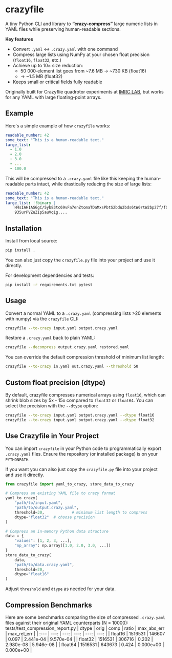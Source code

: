 # crazyfile
A tiny Python CLI and library to **“crazy-compress”** large numeric lists in YAML files while preserving human-readable sections.

**Key features**  
- Convert `.yaml` ↔ `.crazy.yaml` with one command  
- Compress large lists using NumPy at your chosen float precision (`float16`, `float32`, etc.)  
- Achieve up to 10× size reduction:  
    - 50 000‐element list goes from ~7.6 MB → ~730 KB (float16)  
    - → ~1.5 MB (float32)  
- Keeps small or critical fields fully readable

Originally built for Crazyflie quadrotor experiments at [IMRC LAB](https://imrclab.github.io), but works for any YAML with large floating-point arrays.

## Example
Here's a simple example of how `crazyfile` works:
```yaml
readable_number: 42
some_text: "This is a human-readable text."
large_list:
  - 1.0
  - 2.0
  - 3.0
  - ...
  - 100.0
```
This will be compressed to a `.crazy.yaml` file like this keeping the human-readable parts intact, while drastically reducing the size of large lists:

```yaml
readable_number: 42
some_text: "This is a human-readable text."
large_list: !!binary |
    H4sIAH1ASGgC/5yb83tc69vFa7enZtomaTDaMxsPbtS2bdu2bds6tW0rtW2bp27f/f0X3vyUmcy1
    935urPVZuZIp5auVq1g....
```

## Installation
Install from local source:
```bash
pip install .
```
You can also just copy the `crazyfile.py` file into your project and use it directly.

For development dependencies and tests:
```bash
pip install -r requirements.txt pytest
```

## Usage

Convert a normal YAML to a `.crazy.yaml` (compressing lists >20 elements with numpy) via the `crazyfile` CLI:

```bash
crazyfile --to-crazy input.yaml output.crazy.yaml
```

Restore a `.crazy.yaml` back to plain YAML:

```bash
crazyfile --decompress output.crazy.yaml restored.yaml
```

You can override the default compression threshold of minimum list length:

```bash
crazyfile --to-crazy in.yaml out.crazy.yaml --threshold 50
```

## Custom float precision (dtype)

By default, crazyfile compresses numerical arrays using `float16`, which can shrink blob sizes by 5x - 15x compared to `float32` or `float64`. You can select the precision with the `--dtype` option:

```bash
crazyfile --to-crazy input.yaml output.crazy.yaml --dtype float16
crazyfile --to-crazy input.yaml output.crazy.yaml --dtype float32
```

## Use Crazyfile in Your Project

You can import `crazyfile` in your Python code to programmatically export `.crazy.yaml` files. Ensure the repository (or installed package) is on your `PYTHONPATH`. 

If you want you can also just copy the `crazyfile.py` file into your project and use it directly.

```python
from crazyfile import yaml_to_crazy, store_data_to_crazy

# Compress an existing YAML file to crazy format
yaml_to_crazy(
    "path/to/input.yaml",
    "path/to/output.crazy.yaml",
    threshold=30,            # minimum list length to compress
    dtype="float32"  # choose precision
)

# Compress an in-memory Python data structure
data = {
    "values": [1, 2, 3, ...],
    "np_array": np.array([1.0, 2.0, 3.0, ...])
}
store_data_to_crazy(
    data,
    "path/to/data.crazy.yaml",
    threshold=20,
    dtype="float16"
)
```

Adjust `threshold` and `dtype` as needed for your data.

## Compression Benchmarks
Here are some benchmarks comparing the size of compressed `.crazy.yaml` files against their original YAML counterparts (N = 10000):
tests/test_compression_report.py 
| dtype | orig | comp | ratio | max_abs_err | max_rel_err |
| :--- | ---: | ---: | ---: | ---: | ---: |
| float16 | 1516531 | 146607 | 0.097 | 2.441e-04 | 9.570e-04 |
| float32 | 1516531 | 306716 | 0.202 | 2.980e-08 | 5.946e-08 |
| float64 | 1516531 | 643673 | 0.424 | 0.000e+00 | 0.000e+00 |
